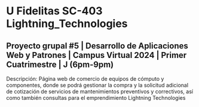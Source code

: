 # U Fidelitas SC-403 Lightning_Technologies

Proyecto grupal #5 | Desarrollo de Aplicaciones Web y Patrones | Campus Virtual 2024 | Primer Cuatrimestre | J (6pm-9pm)
--------------------------------------------------------------------
Descripción: Página web de comercio de equipos de cómputo y componentes, donde se podrá gestionar la compra y la solicitud adicional de cotización de servicios de mantenimientos preventivos y correctivos, así como también consultas para el emprendimiento Lightning Technologies
